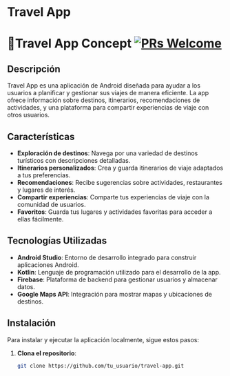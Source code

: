 # Travel App

# 🛫Travel App Concept [![PRs Welcome](https://img.shields.io/badge/PRs-welcome-brightgreen.svg?style=flat-square)](http://makeapullrequest.com)

## Descripción

Travel App es una aplicación de Android diseñada para ayudar a los usuarios a planificar y gestionar sus viajes de manera eficiente. La app ofrece información sobre destinos, itinerarios, recomendaciones de actividades, y una plataforma para compartir experiencias de viaje con otros usuarios.

## Características

- **Exploración de destinos**: Navega por una variedad de destinos turísticos con descripciones detalladas.
- **Itinerarios personalizados**: Crea y guarda itinerarios de viaje adaptados a tus preferencias.
- **Recomendaciones**: Recibe sugerencias sobre actividades, restaurantes y lugares de interés.
- **Compartir experiencias**: Comparte tus experiencias de viaje con la comunidad de usuarios.
- **Favoritos**: Guarda tus lugares y actividades favoritas para acceder a ellas fácilmente.

## Tecnologías Utilizadas

- **Android Studio**: Entorno de desarrollo integrado para construir aplicaciones Android.
- **Kotlin**: Lenguaje de programación utilizado para el desarrollo de la app.
- **Firebase**: Plataforma de backend para gestionar usuarios y almacenar datos.
- **Google Maps API**: Integración para mostrar mapas y ubicaciones de destinos.

## Instalación

Para instalar y ejecutar la aplicación localmente, sigue estos pasos:

1. **Clona el repositorio**:
   ```bash
   git clone https://github.com/tu_usuario/travel-app.git
